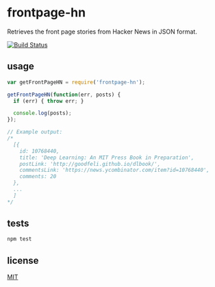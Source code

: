 # frontpage-hn

Retrieves the front page stories from Hacker News in JSON format.

[![Build Status](https://travis-ci.org/alessioalex/frontpage-hn.svg)](https://travis-ci.org/alessioalex/frontpage-hn)

## usage

```js
var getFrontPageHN = require('frontpage-hn');

getFrontPageHN(function(err, posts) {
  if (err) { throw err; }

  console.log(posts);
});

// Example output:
/*
  [{
    id: 10768440,
    title: 'Deep Learning: An MIT Press Book in Preparation',
    postLink: 'http://goodfeli.github.io/dlbook/',
    commentsLink: 'https://news.ycombinator.com/item?id=10768440',
    comments: 20
  },
  ...
  ]
*/
```

## tests

```bash
npm test
```

## license

[MIT](http://alessioalex.mit-license.org/)
